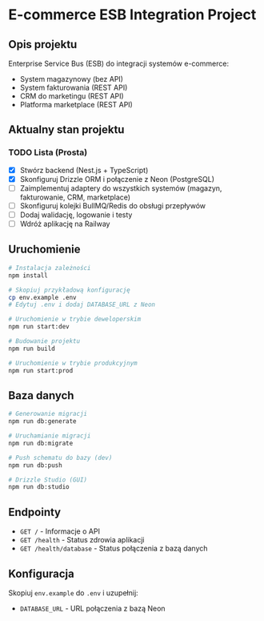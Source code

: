 # E-commerce ESB Integration Project

## Opis projektu

Enterprise Service Bus (ESB) do integracji systemów e-commerce:

- System magazynowy (bez API)
- System fakturowania (REST API)
- CRM do marketingu (REST API)
- Platforma marketplace (REST API)

## Aktualny stan projektu

### TODO Lista (Prosta)

- [x] Stwórz backend (Nest.js + TypeScript)
- [x] Skonfiguruj Drizzle ORM i połączenie z Neon (PostgreSQL)
- [ ] Zaimplementuj adaptery do wszystkich systemów (magazyn, fakturowanie, CRM, marketplace)
- [ ] Skonfiguruj kolejki BullMQ/Redis do obsługi przepływów
- [ ] Dodaj walidację, logowanie i testy
- [ ] Wdróż aplikację na Railway

## Uruchomienie

```bash
# Instalacja zależności
npm install

# Skopiuj przykładową konfigurację
cp env.example .env
# Edytuj .env i dodaj DATABASE_URL z Neon

# Uruchomienie w trybie deweloperskim
npm run start:dev

# Budowanie projektu
npm run build

# Uruchomienie w trybie produkcyjnym
npm run start:prod
```

## Baza danych

```bash
# Generowanie migracji
npm run db:generate

# Uruchamianie migracji
npm run db:migrate

# Push schematu do bazy (dev)
npm run db:push

# Drizzle Studio (GUI)
npm run db:studio
```

## Endpointy

- `GET /` - Informacje o API
- `GET /health` - Status zdrowia aplikacji
- `GET /health/database` - Status połączenia z bazą danych

## Konfiguracja

Skopiuj `env.example` do `.env` i uzupełnij:

- `DATABASE_URL` - URL połączenia z bazą Neon
